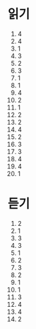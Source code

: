 # 읽기
1. 4
2. 4
3. 1
4. 3
5. 2
6. 3
7. 1
8. 1
9. 4
10. 2
11. 1
12. 2
13. 2
14. 4
15. 2
16. 3
17. 3
18. 4
19. 4
20. 1
# 듣기
1. 2
2. 1
3. 3
4. 3
5. 1
6. 2
7. 3
8. 2
9. 1
10. 1
11. 3
12. 4
13. 4
14. 2